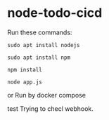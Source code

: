 # node-todo-cicd

Run these commands:


`sudo apt install nodejs`


`sudo apt install npm`


`npm install`

`node app.js`

or Run by docker compose

test
Trying to checl webhook.

